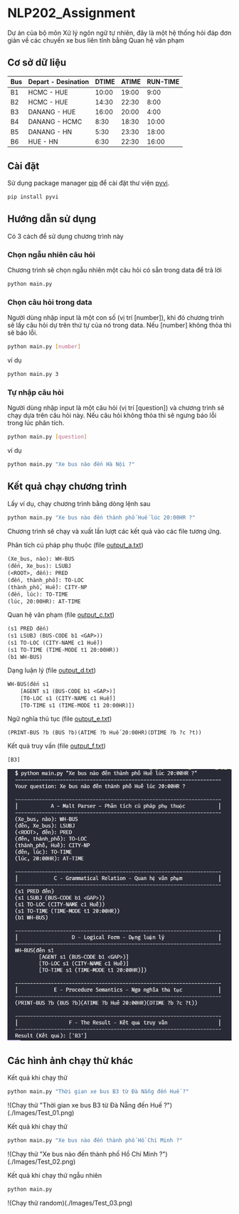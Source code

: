 # NLP202_Assignment

Dự án của bộ môn Xử lý ngôn ngữ tự nhiên, đây là một hệ thống hỏi đáp đơn giản về các chuyến xe bus liên tỉnh bằng Quan hệ văn phạm

## Cơ sở dữ liệu

| Bus | Depart - Desination | DTIME | ATIME | RUN-TIME |
| --- | ------------------- | ----- | ----- | -------- |
| B1  | HCMC - HUE          | 10:00 | 19:00 | 9:00     |
| B2  | HCMC - HUE          | 14:30 | 22:30 | 8:00     |
| B3  | DANANG - HUE        | 16:00 | 20:00 | 4:00     |
| B4  | DANANG - HCMC       | 8:30  | 18:30 | 10:00    |
| B5  | DANANG - HN         | 5:30  | 23:30 | 18:00    |
| B6  | HUE - HN            | 6:30  | 22:30 | 16:00    |

## Cài đặt

Sử dụng package manager [pip](https://pip.pypa.io/en/stable/) để cài đặt thư viện [pyvi](https://pypi.org/project/pyvi/).

```bash
pip install pyvi
```

## Hướng dẫn sử dụng

Có 3 cách để sử dụng chương trình này

### Chọn ngẫu nhiên câu hỏi

Chương trình sẽ chọn ngẫu nhiên một câu hỏi có sẵn trong data để trả lời

```bash
python main.py
```

### Chọn câu hỏi trong data

Người dùng nhập input là một con số (vị trí [number]), khi đó chương trình sẽ lấy câu hỏi dự trên thứ tự của nó trong data. Nếu [number] không thỏa thì sẽ báo lỗi.

```bash
python main.py [number]
```

ví dụ

```bash
python main.py 3
```

### Tự nhập câu hỏi

Người dùng nhập input là một câu hỏi (vị trí [question]) và chương trình sẽ chạy dựa trên câu hỏi này. Nếu câu hỏi không thỏa thì sẽ ngưng báo lỗi trong lúc phân tích.

```bash
python main.py [question]
```

ví dụ

```bash
python main.py "Xe bus nào đến Hà Nội ?"
```

## Kết quả chạy chương trình

Lấy ví dụ, chạy chương trình bằng dòng lệnh sau

```bash
python main.py "Xe bus nào đến thành phố Huế lúc 20:00HR ?"
```

Chương trình sẽ chạy và xuất lần lượt các kết quả vào các file tương ứng.

Phân tích cú pháp phụ thuộc (file [output_a.txt](./Output/output_a.txt))

```text
(Xe_bus, nào): WH-BUS
(đến, Xe_bus): LSUBJ
(<ROOT>, đến): PRED
(đến, thành_phố): TO-LOC
(thành_phố, Huế): CITY-NP
(đến, lúc): TO-TIME
(lúc, 20:00HR): AT-TIME
```

Quan hệ văn phạm (file [output_c.txt](./Output/output_c.txt))

```text
(s1 PRED đến)
(s1 LSUBJ (BUS-CODE b1 <GAP>))
(s1 TO-LOC (CITY-NAME c1 Huế))
(s1 TO-TIME (TIME-MODE t1 20:00HR))
(b1 WH-BUS)
```

Dạng luận lý (file [output_d.txt](./Output/output_d.txt))

```text
WH-BUS(đến s1
	[AGENT s1 (BUS-CODE b1 <GAP>)]
	[TO-LOC s1 (CITY-NAME c1 Huế)]
	[TO-TIME s1 (TIME-MODE t1 20:00HR)])
```

Ngữ nghĩa thủ tục (file [output_e.txt](./Output/output_e.txt))

```text
(PRINT-BUS ?b (BUS ?b)(ATIME ?b Huế 20:00HR)(DTIME ?b ?c ?t))
```

Kết quả truy vấn (file [output_f.txt](./Output/output_f.txt))

```text
[B3]
```

![Kết quả](./Images/Test_00.png)

## Các hình ảnh chạy thử khác

Kết quả khi chạy thử

```bash
python main.py "Thời gian xe bus B3 từ Đà Nẵng đến Huế ?"
```

!(Chạy thử "Thời gian xe bus B3 từ Đà Nẵng đến Huế ?")(./Images/Test_01.png)

Kết quả khi chạy thử

```bash
python main.py "Xe bus nào đến thành phố Hồ Chí Minh ?"
```

!(Chạy thử "Xe bus nào đến thành phố Hồ Chí Minh ?")(./Images/Test_02.png)

Kết quả khi chạy thử ngẫu nhiên

```bash
python main.py
```

!(Chạy thử random)(./Images/Test_03.png)
